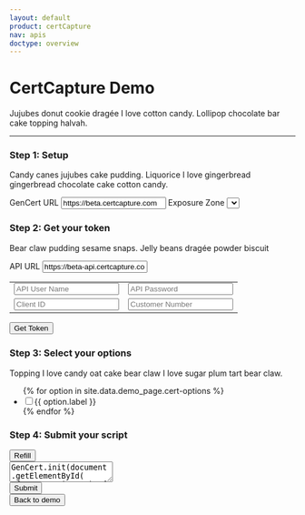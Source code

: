```yaml
---
layout: default
product: certCapture
nav: apis
doctype: overview
---
```

<script src="/public/js/vendor/jquery-2.2.4.min.js"></script>
<script type='text/javascript' src='../cert-demo.js'></script>
<script type='text/javascript' src='https://beta.certcapture.com/Gencert2/js'></script>
<script type='text/javascript'>
    // get all the US exposure zones
    $.ajax({
        url: "https://beta-api.certcapture.com/v2/states",
        type: 'GET',
        headers: {
            'Content-Type': 'application/json',
            'Authorization': "Basic " + window.btoa('api-test:api-test'),
            "x-client-id": 444,
        }
    }).then((res) => {
        let zones = ``;
        res.data.forEach((state) => {
            zones += `<option value=${state.name}>${state.name}</option>`;
        })
        // populate exposure zone drop down
        $('#set-zone').html(zones);
    });
</script>


<h1>CertCapture Demo</h1>

<!-- TODO: instructions -->
<p>Jujubes donut cookie dragée I love cotton candy. Lollipop chocolate bar cake topping halvah.</p>
<hr id="cert-divider">

<div id="gencert_test">
    <div class="row" >
        <div class="col-md-5">
            <h3>Step 1: Setup</h3>
            <!-- TODO: instructions -->
            <p>Candy canes jujubes cake pudding. Liquorice I love gingerbread gingerbread chocolate cake cotton candy.</p>
            <div>
                <label class="cert-label">
                    GenCert URL
                    <input id="gencert-url" value="https://beta.certcapture.com" type="text">
                </label>
                <label class="cert-label">Exposure Zone
                    <select id="set-zone" onChange="updateCertScript();"></select>
                </label>
            </div> 
            <h3>Step 2: Get your token</h3>
            <!-- TODO: instructions -->
            <p>Bear claw pudding sesame snaps. Jelly beans dragée powder biscuit</p>
            <table>
                <tr>
                    <label>API URL
                    <input id="api-url" value="https://beta-api.certcapture.com" type="text"></label>
                </tr>
                <tr>
                    <td><input id="api-user" placeholder="API User Name" type="text"></td>
                    <td><input id="api-password" placeholder="API Password" type="password"></td> 
                </tr>
                <tr>
                    <td><input id="client-id" placeholder="Client ID" type="text"></td>
                    <td><input id="customer-number" placeholder="Customer Number" type="text"></td>
                </tr>
            </table>
            <button class="btn btn-primary cert-btn" onclick="getToken()">Get Token</button>
            <!-- options -->
            <!-- TODO: instructions -->
            <h3>Step 3: Select your options</h3>
            <p>Topping I love candy oat cake bear claw I love sugar plum tart bear claw.</p>
            <div>
                <ul id="test-options" onChange="updateCertScript();">
                    {% for option in site.data.demo_page.cert-options %}
                        <li>
                            <label>
                                <input type='checkbox' class="cert-demo-option" id="{{ option.id }}">{{ option.label }}
                            </label>
                        </li>
                    {% endfor %}
                </ul>
            </div>
        </div>
        <!-- request example script -->
        <div class="col-md-7">
            <h3>Step 4: Submit your script</h3>
            <button class="btn btn-primary" id="cert-demo-refill-btn" onclick="updateCertScript();">Refill</button>
            <div id="script-test">
                <div id="sample-script" class="code-snippet respScroll api-console-output">
                    <textarea id="cert-request" spellcheck="false">
GenCert.init(document.getElementById( 'form-container' ), { 
  edit_purchaser: false, 
  ship_zone: 'Alabama', 
  token: ''
});
GenCert.show();
                    </textarea>
                </div>
                <button class="btn btn-primary" id="cert-demo-submit" onclick="submitEcom();">Submit</button>
            </div>
        </div><!-- end request example script -->
    </div><!-- end row -->
</div><!-- end gencert_test -->

<!-- Form output -->
<div id="form-parent-container">
    <div id="form-container" class="form-output"></div>
</div>
<button class="btn btn-primary cert-btn form-output" id="cert-demo-back-btn" onclick="backToDemo();">Back to demo</button>